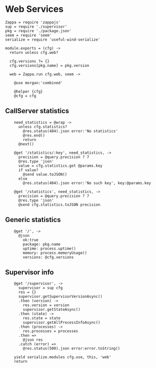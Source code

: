 Web Services
============

    Zappa = require 'zappajs'
    sup = require './supervisor'
    pkg = require './package.json'
    seem = require 'seem'
    serialize = require 'useful-wind-serialize'

    module.exports = (cfg) ->
      return unless cfg.web?

      cfg.versions ?= {}
      cfg.versions[pkg.name] = pkg.version

      web = Zappa.run cfg.web, seem ->

        @use morgan:'combined'

        @helper {cfg}
        @cfg = cfg

CallServer statistics
---------------------

        need_statistics = @wrap ->
          unless cfg.statistics?
            @res.status(404).json error:'No statistics'
            @res.end()
            return
          @next()

        @get '/statistics/:key', need_statistics, ->
          precision = @query.precision ? 7
          @res.type 'json'
          value = cfg.statistics.get @params.key
          if value?
            @send value.toJSON()
          else
            @res.status(404).json error:'No such key', key:@params.key

        @get '/statistics', need_statistics, ->
          precision = @query.precision ? 7
          @res.type 'json'
          @send cfg.statistics.toJSON precision

Generic statistics
------------------

        @get '/', ->
          @json
            ok:true
            package: pkg.name
            uptime: process.uptime()
            memory: process.memoryUsage()
            versions: @cfg.versions

Supervisor info
---------------

        @get '/supervisor', ->
          supervisor = sup cfg
          res = {}
          supervisor.getSupervisorVersionAsync()
          .then (version) ->
            res.version = version
            supervisor.getStateAsync()
          .then (state) ->
            res.state = state
            supervisor.getAllProcessInfoAsync()
          .then (processes) ->
            res.processes = processes
          .then =>
            @json res
          .catch (error) =>
            @res.status(500).json error:error.toString()

        yield serialize.modules cfg.use, this, 'web'
        return

